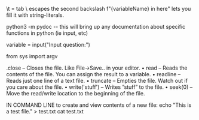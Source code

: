 \t = tab
\\ escapes the second backslash
f"{variableName} in here" lets you fill it with string-literals.

python3 -m pydoc
-- this will bring up any documentation about specific functions in python (ie input, etc)

variable = input("Input question:")

from sys import argv

.close – Closes the file. Like File->Save.. in your editor.
• read – Reads the contents of the file. You can assign the result to a variable.
• readline – Reads just one line of a text file.
• truncate – Empties the file. Watch out if you care about the file.
• write('stuff') – Writes ”stuff” to the file.
• seek(0) – Move the read/write location to the beginning of the file.

IN COMMAND LINE to create and view contents of a new file:
echo "This is a test file." > test.txt
cat test.txt

